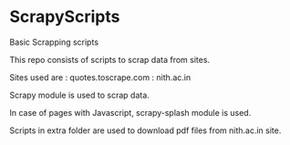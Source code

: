 # ScrapyScripts
Basic Scrapping scripts



This repo consists of scripts to scrap data from sites.

Sites used are : quotes.toscrape.com
               : nith.ac.in

Scrapy module is used to scrap data.

In case of pages with Javascript, scrapy-splash module is used.

Scripts in extra folder are used to download pdf files from nith.ac.in site.


